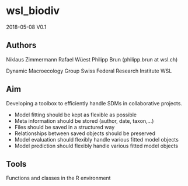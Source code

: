 # wsl_biodiv

2018-05-08 V0.1

## Authors

Niklaus Zimmermann
Rafael Wüest
Philipp Brun (philipp.brun at wsl.ch)

Dynamic Macroecology Group
Swiss Federal Research Institute WSL

## Aim

Developing a toolbox to efficiently handle SDMs in collaborative projects.

- Model fitting should be kept as flexible as possible
- Meta information should be stored (author, date, taxon,...)
- Files should be saved in a structured way
- Relationships between saved objects should be preserved
- Model evaluation should flexibly handle various fitted model objects
- Model prediction should flexibly handle various fitted model objects

## Tools

Functions and classes in the R environment
